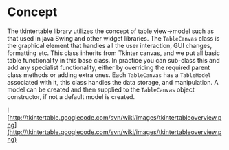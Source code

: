 # Concept #

The tkintertable library utilizes the concept of table view->model such as that used in java Swing and other widget libraries. The `TableCanvas` class is the graphical element that handles all the user interaction, GUI changes, formatting etc. This class inherits from Tkinter canvas, and we put all basic table functionality in this base class. In practice you can  sub-class this and add any specialist functionality, either by overriding the required parent class methods or adding extra ones. Each `TableCanvas` has a `TableModel` associated with it, this class handles the data storage, and manipulation. A model can be created and then supplied to the `TableCanvas` object constructor, if not a default model is created.

![http://tkintertable.googlecode.com/svn/wiki/images/tkintertableoverview.png](http://tkintertable.googlecode.com/svn/wiki/images/tkintertableoverview.png)
